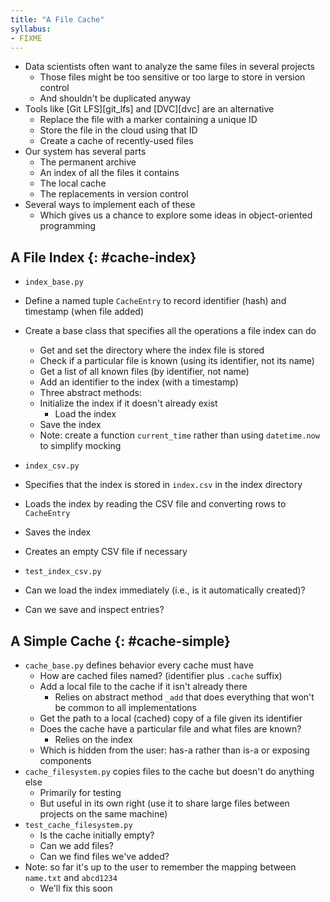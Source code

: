 ```yaml
---
title: "A File Cache"
syllabus:
- FIXME
---
```


-   Data scientists often want to analyze the same files in several projects
    -   Those files might be too sensitive or too large to store in version control
    -   And shouldn't be duplicated anyway
-   Tools like [Git LFS][git_lfs] and [DVC][dvc] are an alternative
    -   Replace the file with a marker containing a unique ID
    -   Store the file in the cloud using that ID
    -   Create a cache of recently-used files
-   Our system has several parts
    -   The permanent archive
    -   An index of all the files it contains
    -   The local cache
    -   The replacements in version control
-   Several ways to implement each of these
    -   Which gives us a chance to explore some ideas in object-oriented programming

## A File Index {: #cache-index}

-   `index_base.py`
-   Define a named tuple `CacheEntry` to record identifier (hash) and timestamp (when file added)
-   Create a base class that specifies all the operations a file index can do
    -   Get and set the directory where the index file is stored
    -   Check if a particular file is known (using its identifier, not its name)
    -   Get a list of all known files (by identifier, not name)
    -   Add an identifier to the index (with a timestamp)
    -   Three abstract methods:
	-   Initialize the index if it doesn't already exist
        -   Load the index
	-   Save the index
    -   Note: create a function `current_time` rather than using `datetime.now` to simplify mocking

-   `index_csv.py`
-   Specifies that the index is stored in `index.csv` in the index directory
-   Loads the index by reading the CSV file and converting rows to `CacheEntry`
-   Saves the index
-   Creates an empty CSV file if necessary

-   `test_index_csv.py`
-   Can we load the index immediately (i.e., is it automatically created)?
-   Can we save and inspect entries?

## A Simple Cache {: #cache-simple}

-   `cache_base.py` defines behavior every cache must have
    -   How are cached files named? (identifier plus `.cache` suffix)
    -   Add a local file to the cache if it isn't already there
        -   Relies on abstract method `_add` that does everything that won't be common to all implementations
    -   Get the path to a local (cached) copy of a file given its identifier
    -   Does the cache have a particular file and what files are known?
        -   Relies on the index
	-   Which is hidden from the user: has-a rather than is-a or exposing components
-   `cache_filesystem.py` copies files to the cache but doesn't do anything else
    -   Primarily for testing
    -   But useful in its own right (use it to share large files between projects on the same machine)
-   `test_cache_filesystem.py`
    -   Is the cache initially empty?
    -   Can we add files?
    -   Can we find files we've added?
-   Note: so far it's up to the user to remember the mapping between `name.txt` and `abcd1234`
    -   We'll fix this soon

